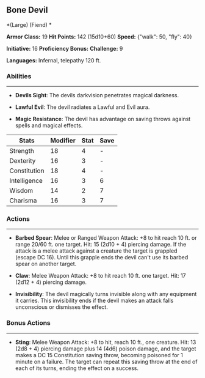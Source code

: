 ## Bone Devil
*(Large) (Fiend) *

**Armor Class:** 19
**Hit Points:** 142 (15d10+60)
**Speed:** {"walk": 50, "fly": 40}

**Initiative:** 16
**Proficiency Bonus:**
**Challenge:** 9

**Languages:** Infernal, telepathy 120 ft.

### Abilities
 --- 
- **Devils Sight**: The devils darkvision penetrates magical darkness.

- **Lawful Evil**: The devil radiates a Lawful and Evil aura.

- **Magic Resistance**: The devil has advantage on saving throws against spells and magical effects.



| Stats | Modifier | Stat | Save
| ---- | ---- | ---- | ---- |
| Strength | 18 | 4 | - |
| Dexterity | 16 | 3 | - |
| Constitution | 18 | 4 | - |
| Intelligence | 16 | 3 | 6 |
| Wisdom | 14 | 2 | 7 |
| Charisma | 16 | 3 | 7 |

### Actions
 --- 
- **Barbed Spear**: Melee or Ranged Weapon Attack: +8 to hit  reach 10 ft. or range 20/60 ft.  one target. Hit: 15 (2d10 + 4) piercing damage. If the attack is a melee attack against a creature  the target is grappled (escape DC 16). Until this grapple ends  the devil can't use its barbed spear on another target.

- **Claw**: Melee Weapon Attack: +8 to hit  reach 10 ft.  one target. Hit: 17 (2d12 + 4) piercing damage.

- **Invisibility**: The devil magically turns invisible  along with any equipment it carries. This invisibility ends if the devil makes an attack  falls unconscious  or dismisses the effect.

### Bonus Actions
 --- 
- **Sting**: Melee Weapon Attack: +8 to hit, reach 10 ft., one creature. Hit: 13 (2d8 + 4) piercing damage plus 14 (4d6) poison damage, and the target makes a DC 15 Constitution saving throw, becoming poisoned for 1 minute on a failure. The target can repeat this saving throw at the end of each of its turns, ending the effect on a success.

